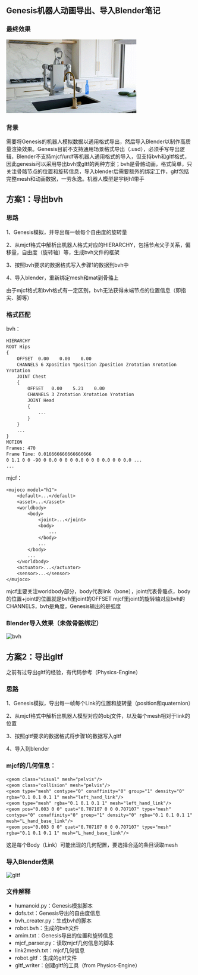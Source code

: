 ## Genesis机器人动画导出、导入Blender笔记

### 最终效果

![robot.gif](robot.gif)

### 背景

需要将Genesis的机器人模拟数据以通用格式导出，然后导入Blender以制作高质量渲染效果。Genesis目前不支持通用场景格式导出（.usd），必须手写导出逻辑，Blender不支持mjcf/urdf等机器人通用格式的导入，但支持bvh和gltf格式，因此genesis可以采用导出bvh或gltf的两种方案；bvh是骨骼动画，格式简单，只关注骨骼节点的位置和旋转信息，导入blender后需要额外的绑定工作，gltf包括完整mesh和动画数据，一劳永逸。机器人模型是宇树h1带手

## 方案1：导出bvh

### 思路

1、Genesis模拟，并导出每一帧每个自由度的旋转量

2、从mjcf格式中解析出机器人格式对应的HIERARCHY，包括节点父子关系，偏移量，自由度（旋转轴）等，生成bvh文件的框架

3、按照bvh要求的数据格式写入步骤1的数据到bvh中

4、导入blender，重新绑定mesh和mat到骨骼上

由于mjcf格式和bvh格式有一定区别，bvh无法获得末端节点的位置信息（即指尖、脚等）

### 格式匹配

bvh：
```
HIERARCHY
ROOT Hips
{
    OFFSET  0.00    0.00    0.00
    CHANNELS 6 Xposition Yposition Zposition Zrotation Xrotation Yrotation
    JOINT Chest
    {
        OFFSET   0.00    5.21    0.00
        CHANNELS 3 Zrotation Xrotation Yrotation
        JOINT Head
        {
            ...
        }
    }
    ...
}
MOTION
Frames: 470
Frame Time: 0.016666666666666666
0 1.1 0 0 -90 0 0.0 0 0 0 0.0 0 0 0 0.0 0 0 0.0 ...
...
```
mjcf：

```
<mujoco model="h1">
	<default>...</default>
	<asset>...</asset>
	<worldbody>
		<body>
			<joint>...</joint>
			<body>
				...
			</body>
			...
		</body>
		...
	</worldbody>
	<actuator>...</actuator>
	<sensor>...</sensor>
</mujoco>
```
mjcf主要关注worldbody部分，body代表link（bone），joint代表骨骼点，body的位置+joint的位置就是bvh里joint的OFFSET
mjcf里joint的旋转轴对应bvh的CHANNELS，bvh是角度，Genesis输出的是弧度

### Blender导入效果（未做骨骼绑定）

![bvh](bvh.gif)

## 方案2：导出gltf

之前有过导出gltf的经验，有代码参考（Physics-Engine）

### 思路

1、Genesis模拟，导出每一帧每个Link的位置和旋转量（position和quaternion）

2、从mjcf格式中解析出机器人模型对应的obj文件，以及每个mesh相对于link的位置

3、按照gltf要求的数据格式将步骤1的数据写入gltf

4、导入到blender

### mjcf的几何信息：


```
<geom class="visual" mesh="pelvis"/>
<geom class="collision" mesh="pelvis"/>
<geom type="mesh" contype="0" conaffinity="0" group="1" density="0" rgba="0.1 0.1 0.1 1" mesh="left_hand_link"/>
<geom type="mesh" rgba="0.1 0.1 0.1 1" mesh="left_hand_link"/>
<geom pos="0.003 0 0" quat="0.707107 0 0 0.707107" type="mesh" contype="0" conaffinity="0" group="1" density="0" rgba="0.1 0.1 0.1 1" mesh="L_hand_base_link"/>
<geom pos="0.003 0 0" quat="0.707107 0 0 0.707107" type="mesh" rgba="0.1 0.1 0.1 1" mesh="L_hand_base_link"/>
```
这是每个Body（Link）可能出现的几何配置，要选择合适的条目读取mesh

### 导入Blender效果

![gltf](gltf.gif)

### 文件解释

- humanoid.py：Genesis模拟脚本
- dofs.txt：Genesis导出的自由度信息
- bvh_creater.py：生成bvh的脚本
- robot.bvh：生成的bvh文件
- amim.txt：Genesis导出的位置和旋转信息
- mjcf_parser.py：读取mjcf几何信息的脚本
- link2mesh.txt：mjcf几何信息
- robot.gltf：生成的gltf文件
- gltf_writer：创建gltf的工具（from Physics-Engine）

